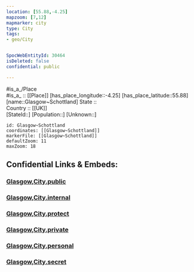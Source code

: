 ```yaml
---
location: [55.88,-4.25] 
mapzoom: [7,12] 
mapmarker: city 
type: City
tags:
- geo/City


SpocWebEntityId: 30464
isDeleted: false
confidential: public

---
```

#is_a_/Place  
#is_a_ :: [[Place]] 
[has_place_longitude::-4.25] 
[has_place_latitude::55.88] 
[name::Glasgow~Schottland] 
State ::  
Country :: [[UK]]  
[StateId::] 
[Population::] 
[Unknown::] 


```leaflet
id: Glasgow~Schottland
coordinates: [[Glasgow~Schottland]] 
markerFile: [[Glasgow~Schottland]] 
defaultZoom: 11 
maxZoom: 18
```


## Confidential Links & Embeds: 

### [Glasgow,City.public](/_public/\Earth\Continent\Europe\Europe~North\UK\Scotland\counties~Scotland\Glasgow,CountyGlasgow,City.public.md) 

### [Glasgow,City.internal](/_internal/\Earth\Continent\Europe\Europe~North\UK\Scotland\counties~Scotland\Glasgow,CountyGlasgow,City.internal.md) 

### [Glasgow,City.protect](/_protect/\Earth\Continent\Europe\Europe~North\UK\Scotland\counties~Scotland\Glasgow,CountyGlasgow,City.protect.md) 

### [Glasgow,City.private](/_private/\Earth\Continent\Europe\Europe~North\UK\Scotland\counties~Scotland\Glasgow,CountyGlasgow,City.private.md) 

### [Glasgow,City.personal](/_personal/\Earth\Continent\Europe\Europe~North\UK\Scotland\counties~Scotland\Glasgow,CountyGlasgow,City.personal.md) 

### [Glasgow,City.secret](/_secret/\Earth\Continent\Europe\Europe~North\UK\Scotland\counties~Scotland\Glasgow,CountyGlasgow,City.secret.md)

